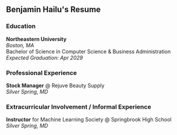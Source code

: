 ## Benjamin Hailu's Resume

### Education

**Northeastern University**  
*Boston, MA*  
Bachelor of Science in Computer Science & Business Administration  
*Expected Graduation: Apr 2029*

### Professional Experience

**Stock Manager** @ Rejuve Beauty Supply  
*Silver Spring, MD*

### Extracurricular Involvement / Informal Experience

**Instructor** for Machine Learning Society @ Springbrook High School  
*Silver Spring, MD*
